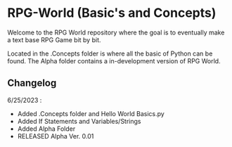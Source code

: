 # RPG-World (Basic's and Concepts)

Welcome to the RPG World repository where the goal is to eventually make a text base RPG Game bit by bit.

Located in the .Concepts folder is where all the basic of Python can be found. The Alpha folder contains a in-development version of RPG World.



## Changelog

6/25/2023 : 
- Added .Concepts folder and Hello World Basics.py
- Added If Statements and Variables/Strings
- Added Alpha Folder
- RELEASED Alpha Ver. 0.01
